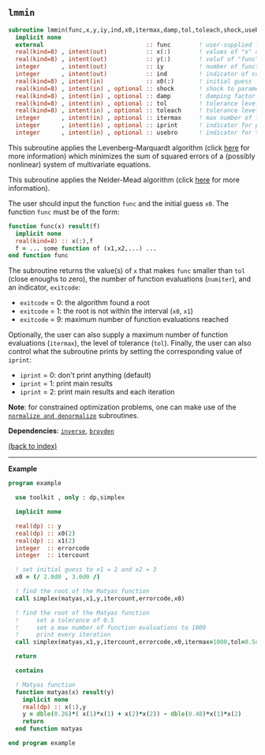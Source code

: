 
## ```lmmin```

```fortran
subroutine lmmin(func,x,y,iy,ind,x0,itermax,damp,tol,toleach,shock,usebro,iprint)
  implicit none
  external                             :: func        ! user-supplied function to be minimize
  real(kind=8) , intent(out)           :: x(:)        ! values of "x" at minimum
  real(kind=8) , intent(out)           :: y(:)        ! valuf of "func" at "x"
  integer      , intent(out)           :: iy          ! number of function evaluations
  integer      , intent(out)           :: ind         ! indicator of convergence
  real(kind=8) , intent(in)            :: x0(:)       ! initial guess
  real(kind=8) , intent(in) , optional :: shock       ! shock to parameter values (as %)
  real(kind=8) , intent(in) , optional :: damp        ! damping factor
  real(kind=8) , intent(in) , optional :: tol         ! tolerance level
  real(kind=8) , intent(in) , optional :: toleach     ! tolerance level for each function
  integer      , intent(in) , optional :: itermax     ! max number of functione valuations
  integer      , intent(in) , optional :: iprint      ! indicator for printing behaviour
  integer      , intent(in) , optional :: usebro      ! indicator for the use of Broyden method to update Jacobian
```

This subroutine applies the Levenberg–Marquardt algorithm (click [here](https://en.wikipedia.org/wiki/Levenberg–Marquardt_algorithm) for more information) which minimizes the sum of squared errors of a (possibly nonlinear) system of multivariate equations.

This subroutine applies the Nelder-Mead algorithm (click [here](https://en.wikipedia.org/wiki/Nelder–Mead_method) for more information).

The user should input the function ```func``` and the initial guess ```x0```. The function ```func``` must be of the form:

```fortran
function func(x) result(f)
  implicit none
  real(kind=8) :: x(:),f
  f = ... some function of (x1,x2,...) ...
end function func
```

The subroutine returns the value(s) of ```x``` that makes ```func``` smaller than ```tol``` (close enoughs to zero), the number of function evaluations (```numiter```), and an indicator, ```exitcode```:
- ```exitcode``` = 0: the algorithm found a root
- ```exitcode``` = 1: the root is not within the interval (```x0```, ```x1```)
- ```exitcode``` = 9: maximum number of function evaluations reached

Optionally, the user can also supply a maximum number of function evaluations (```itermax```), the level of tolerance (```tol```). Finally, the user can also control what the subroutine prints by setting the corresponding value of ```iprint```:
- ```iprint``` = 0: don't print anything (default)
- ```iprint``` = 1: print main results
- ```iprint``` = 2: print main results and each iteration

**Note**: for constrained optimization problems, one can make use of the [```normalize and denormalize```](normalize.md) subroutines.

**Dependencies**: [```inverse```](inverse.md), [```broyden```](broyden.md)

[(back to index)](../index.md)

---

**Example**

```fortran
program example

  use toolkit , only : dp,simplex

  implicit none

  real(dp) :: y
  real(dp) :: x0(2)
  real(dp) :: x1(2)
  integer  :: errorcode
  integer  :: itercount

  ! set initial guess to x1 = 2 and x2 = 3
  x0 = (/ 2.0d0 , 3.0d0 /)

  ! find the root of the Matyas function
  call simplex(matyas,x1,y,itercount,errorcode,x0)

  ! find the root of the Matyas function
  !     set a tolerance of 0.5
  !     set a max number of function evaluations to 1000
  !     print every iteration
  call simplex(matyas,x1,y,itercount,errorcode,x0,itermax=1000,tol=0.5d0,iprint=1)

  return

  contains

  ! Matyas function
  function matyas(x) result(y)
    implicit none
    real(dp) :: x(:),y
    y = dble(0.26)*( x(1)*x(1) + x(2)*x(2)) - dble(0.48)*x(1)*x(2)
    return
  end function matyas

end program example
```
